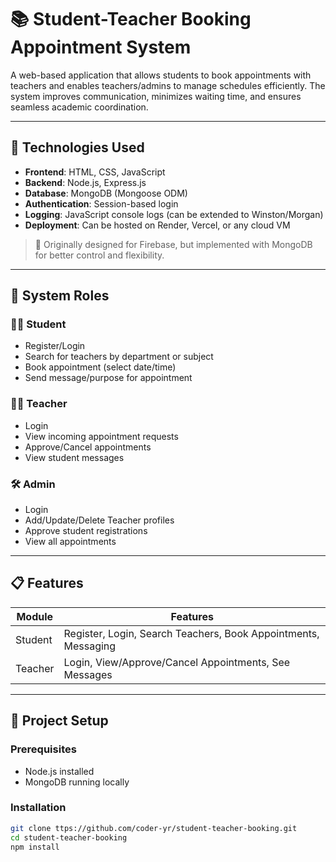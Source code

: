 # 📚 Student-Teacher Booking Appointment System

A web-based application that allows students to book appointments with teachers and enables teachers/admins to manage schedules efficiently. The system improves communication, minimizes waiting time, and ensures seamless academic coordination.

---

## 🔧 Technologies Used

- **Frontend**: HTML, CSS, JavaScript
- **Backend**: Node.js, Express.js
- **Database**: MongoDB (Mongoose ODM)
- **Authentication**: Session-based login
- **Logging**: JavaScript console logs (can be extended to Winston/Morgan)
- **Deployment**: Can be hosted on Render, Vercel, or any cloud VM

> 🔄 Originally designed for Firebase, but implemented with MongoDB for better control and flexibility.

---

## 🧩 System Roles

### 👨‍🎓 Student
- Register/Login
- Search for teachers by department or subject
- Book appointment (select date/time)
- Send message/purpose for appointment

### 👨‍🏫 Teacher
- Login
- View incoming appointment requests
- Approve/Cancel appointments
- View student messages

### 🛠 Admin
- Login
- Add/Update/Delete Teacher profiles
- Approve student registrations
- View all appointments

---

## 📋 Features

| Module      | Features                                                        |
|-------------|-----------------------------------------------------------------|
| Student     | Register, Login, Search Teachers, Book Appointments, Messaging  |
| Teacher     | Login, View/Approve/Cancel Appointments, See Messages           |

---

## 🚀 Project Setup

### Prerequisites
- Node.js installed
- MongoDB running locally 

### Installation
```bash
git clone ttps://github.com/coder-yr/student-teacher-booking.git
cd student-teacher-booking
npm install
